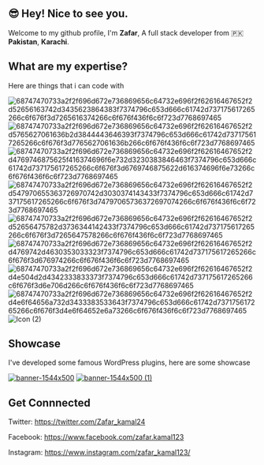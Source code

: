 ## 😎 Hey! Nice to see you.

Welcome to my github profile, I'm **Zafar**, A full stack developer from 🇵🇰 **Pakistan**, **Karachi**.

## What are my expertise?

Here are things that i can code with

![68747470733a2f2f696d672e736869656c64732e696f2f62616467652f2d52656163742d3435623864383f7374796c653d666c61742d737175617265266c6f676f3d7265616374266c6f676f436f6c6f723d7768697465](https://user-images.githubusercontent.com/48084051/158988004-e3c7680d-6ba8-4087-b13b-631b642b9d01.svg)
![68747470733a2f2f696d672e736869656c64732e696f2f62616467652f2d5765627061636b2d3844443646393f7374796c653d666c61742d737175617265266c6f676f3d7765627061636b266c6f676f436f6c6f723d7768697465](https://user-images.githubusercontent.com/48084051/158988073-7f37bb06-594a-4c9b-8908-f8a6ff035f5f.svg)
![68747470733a2f2f696d672e736869656c64732e696f2f62616467652f2d4769746875625f416374696f6e732d3230383846463f7374796c653d666c61742d737175617265266c6f676f3d6769746875622d616374696f6e73266c6f676f436f6c6f723d7768697465](https://user-images.githubusercontent.com/48084051/158988116-098a7015-a10d-4292-ab6f-5ffcc148e71d.svg)
![68747470733a2f2f696d672e736869656c64732e696f2f62616467652f2d547970655363726970742d3030374143433f7374796c653d666c61742d737175617265266c6f676f3d74797065736372697074266c6f676f436f6c6f723d7768697465](https://user-images.githubusercontent.com/48084051/158988141-af626c3a-37fc-487f-bad5-b0859654bdbe.svg)
![68747470733a2f2f696d672e736869656c64732e696f2f62616467652f2d52656475782d3736344142433f7374796c653d666c61742d737175617265266c6f676f3d7265647578266c6f676f436f6c6f723d7768697465](https://user-images.githubusercontent.com/48084051/158988190-a622a8f6-5294-4373-9785-648d8f9a392b.svg)
![68747470733a2f2f696d672e736869656c64732e696f2f62616467652f2d4769742d4630353033323f7374796c653d666c61742d737175617265266c6f676f3d676974266c6f676f436f6c6f723d7768697465](https://user-images.githubusercontent.com/48084051/158988241-f47533b0-6740-4123-b24f-b05c9334c26e.svg)
![68747470733a2f2f696d672e736869656c64732e696f2f62616467652f2d4e504d2d4342333833373f7374796c653d666c61742d737175617265266c6f676f3d6e706d266c6f676f436f6c6f723d7768697465](https://user-images.githubusercontent.com/48084051/158988288-ec1a0de4-64b7-4366-8432-cae49efb71f0.svg)
![68747470733a2f2f696d672e736869656c64732e696f2f62616467652f2d4e6f64656a732d3433383533643f7374796c653d666c61742d737175617265266c6f676f3d4e6f64652e6a73266c6f676f436f6c6f723d7768697465](https://user-images.githubusercontent.com/48084051/158988322-c9cd2b1f-151b-48e9-b29b-1ea6a41a157b.svg)
![Icon (2)](https://user-images.githubusercontent.com/48084051/158989909-8f3060d4-81d3-4049-8ae9-925c583889ad.svg)


## Showcase

I've developed some famous WordPress plugins, here are some showcase

[![banner-1544x500](https://user-images.githubusercontent.com/48084051/158990271-39b1d217-516b-41d2-aee9-ebfa478ea09b.png)](https://wordpress.org/plugins/editorplus/)
[![banner-1544x500 (1)](https://user-images.githubusercontent.com/48084051/158991206-39cbf31a-baf2-4d87-b81a-055c490b14ab.png)](https://wordpress.org/plugins/forms-gutenberg/)

## Get Connnected
Twitter: https://twitter.com/Zafar_kamal24

Facebook: https://www.facebook.com/zafar.kamal123

Instagram: https://www.instagram.com/zafar_kamal123/

